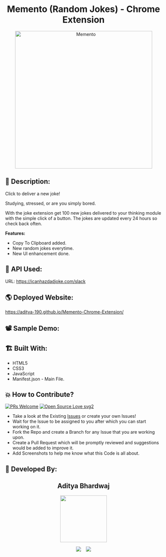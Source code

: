 <h1 align="center">Memento (Random Jokes) - Chrome Extension</h1>

<p align="center">
<img width="441" alt="Memento" src="https://user-images.githubusercontent.com/63164037/138036569-cc0c963c-451d-4a78-8d2c-a2e36e36d508.png">
</p>

## 📜 Description:
Click to deliver a new joke!

Studying, stressed, or are you simply bored.

With the joke extension get 100 new jokes delivered to your thinking module with the simple click of a button. The jokes are updated every 24 hours so check back often.

**Features:**
- Copy To Clipboard added.
- New random jokes everytime.
- New UI enhancement done.

## 🔗 API Used:
URL: https://icanhazdadjoke.com/slack

## 🌎 Deployed Website:
https://aditya-190.github.io/Memento-Chrome-Extension/

## 📽 Sample Demo:

## 🏗 Built With:
 - HTML5
 - CSS3
 - JavaScript
 - Manifest.json - Main File.

## 💥 How to Contribute?

[![PRs Welcome](https://img.shields.io/badge/PRs-welcome-brightgreen.svg?style=flat-square)](http://makeapullrequest.com)
[![Open Source Love svg2](https://badges.frapsoft.com/os/v2/open-source.svg?v=103)](https://github.com/ellerbrock/open-source-badges/) 

- Take a look at the Existing [Issues](https://github.com/aditya-190/Memento-Chrome-Extension/issues) or create your own Issues!
- Wait for the Issue to be assigned to you after which you can start working on it.
- Fork the Repo and create a Branch for any Issue that you are working upon.
- Create a Pull Request which will be promptly reviewed and suggestions would be added to improve it.
- Add Screenshots to help me know what this Code is all about.

## 👦 Developed By:
<h2 align="center">Aditya Bhardwaj</h2>
<p align="center">
  <a href="https://github.com/aditya-190"><img src="https://avatars.githubusercontent.com/u/63164037?v=4" width=150px height=150px /></a> 
    
<p align="center">
  <a target="_blank"href="https://www.linkedin.com/in/adi-bhardwaj/"><img src="https://img.shields.io/badge/linkedin-%230077B5.svg?&style=for-the-badge&logo=linkedin&logoColor=white" /></a>&nbsp;&nbsp;&nbsp;
  <a href="mailto:aadi.bbhardwaj@gmail.com?subject=Hello%20Aditya,%20From%20Github"><img src="https://img.shields.io/badge/gmail-%23D14836.svg?&style=for-the-badge&logo=gmail&logoColor=white" /></a>
</p>
